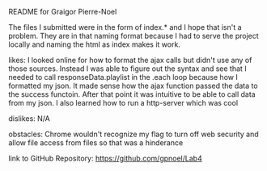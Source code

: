 README for Graigor Pierre-Noel

The files I submitted were in the form of index.* and I hope that isn't a problem. They are in that naming format because I had to serve the project locally and naming the html as index makes it work.

likes: I looked online for how to format the ajax calls but didn't use any of those sources. Instead I was able to figure out the syntax and see that I needed to call responseData.playlist in the .each loop because how I formatted my json. It made sense how the ajax function passed the data to the success functoin. After that point it was intuitive to be able to call data from my json. I also learned how to run a http-server which was cool

dislikes: N/A

obstacles: Chrome wouldn't recognize my flag to turn off web security and allow file access from files so that was a hinderance

link to GitHub Repository: https://github.com/gpnoel/Lab4
